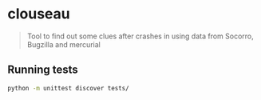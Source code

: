 # clouseau
> Tool to find out some clues after crashes in using data from Socorro, Bugzilla and mercurial 

## Running tests

```sh
python -m unittest discover tests/
```
